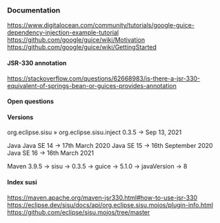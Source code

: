 ### Documentation

https://www.digitalocean.com/community/tutorials/google-guice-dependency-injection-example-tutorial
https://github.com/google/guice/wiki/Motivation
https://github.com/google/guice/wiki/GettingStarted

#### JSR-330 annotation
https://stackoverflow.com/questions/62668983/is-there-a-jsr-330-equivalent-of-springs-bean-or-guices-provides-annotation

#### Open questions

#### Versions

org.eclipse.sisu » org.eclipse.sisu.inject
    0.3.5 -> Sep 13, 2021

Java
    Java SE 14 -> 17th March 2020
    Java SE 15 -> 16th September 2020
    Java SE 16 -> 16th March 2021

Maven
    3.9.5
        -> sisu -> 0.3.5
        -> guice -> 5.1.0
        -> javaVersion -> 8

#### Index susi

https://maven.apache.org/maven-jsr330.html#how-to-use-jsr-330
https://eclipse.dev/sisu/docs/api/org.eclipse.sisu.mojos/plugin-info.html
https://github.com/eclipse/sisu.mojos/tree/master